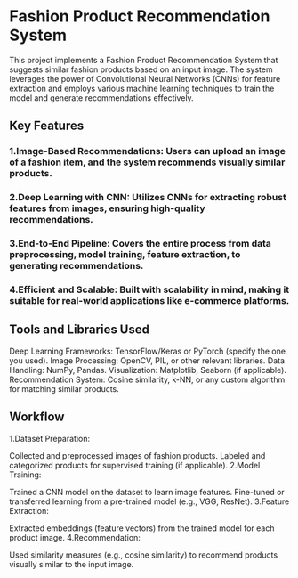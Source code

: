 
# Fashion Product Recommendation System
This project implements a Fashion Product Recommendation System that suggests similar fashion products based on an input image. The system leverages the power of Convolutional Neural Networks (CNNs) for feature extraction and employs various machine learning techniques to train the model and generate recommendations effectively.

## Key Features
### 1.Image-Based Recommendations: Users can upload an image of a fashion item, and the system recommends visually similar products.
### 2.Deep Learning with CNN: Utilizes CNNs for extracting robust features from images, ensuring high-quality recommendations.
### 3.End-to-End Pipeline: Covers the entire process from data preprocessing, model training, feature extraction, to generating recommendations.
### 4.Efficient and Scalable: Built with scalability in mind, making it suitable for real-world applications like e-commerce platforms.
## Tools and Libraries Used
Deep Learning Frameworks: TensorFlow/Keras or PyTorch (specify the one you used).
Image Processing: OpenCV, PIL, or other relevant libraries.
Data Handling: NumPy, Pandas.
Visualization: Matplotlib, Seaborn (if applicable).
Recommendation System: Cosine similarity, k-NN, or any custom algorithm for matching similar products.
## Workflow
1.Dataset Preparation:

Collected and preprocessed images of fashion products.
Labeled and categorized products for supervised training (if applicable).
2.Model Training:

Trained a CNN model on the dataset to learn image features.
Fine-tuned or transferred learning from a pre-trained model (e.g., VGG, ResNet).
3.Feature Extraction:

Extracted embeddings (feature vectors) from the trained model for each product image.
4.Recommendation:

Used similarity measures (e.g., cosine similarity) to recommend products visually similar to the input image.
